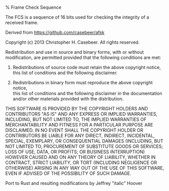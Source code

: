 % Frame Check Sequence

The FCS is a sequence of 16 bits used for checking the integrity of a
received frame.

Derived from https://github.com/casebeer/afsk

Copyright (c) 2013 Christopher H. Casebeer. All rights reserved.

Redistribution and use in source and binary forms, with or without
modification, are permitted provided that the following conditions are met:

   1. Redistributions of source code must retain the above copyright notice,  
      this list of conditions and the following disclaimer.  

   2. Redistributions in binary form must reproduce the above copyright notice,  
      this list of conditions and the following disclaimer in the documentation  
      and/or other materials provided with the distribution.  

THIS SOFTWARE IS PROVIDED BY THE COPYRIGHT HOLDERS AND CONTRIBUTORS "AS IS" AND
ANY EXPRESS OR IMPLIED WARRANTIES, INCLUDING, BUT NOT LIMITED TO, THE IMPLIED
WARRANTIES OF MERCHANTABILITY AND FITNESS FOR A PARTICULAR PURPOSE ARE
DISCLAIMED. IN NO EVENT SHALL THE COPYRIGHT HOLDER OR CONTRIBUTORS BE LIABLE
FOR ANY DIRECT, INDIRECT, INCIDENTAL, SPECIAL, EXEMPLARY, OR CONSEQUENTIAL
DAMAGES (INCLUDING, BUT NOT LIMITED TO, PROCUREMENT OF SUBSTITUTE GOODS OR
SERVICES; LOSS OF USE, DATA, OR PROFITS; OR BUSINESS INTERRUPTION) HOWEVER
CAUSED AND ON ANY THEORY OF LIABILITY, WHETHER IN CONTRACT, STRICT LIABILITY,
OR TORT (INCLUDING NEGLIGENCE OR OTHERWISE) ARISING IN ANY WAY OUT OF THE USE
OF THIS SOFTWARE, EVEN IF ADVISED OF THE POSSIBILITY OF SUCH DAMAGE.

Port to Rust and resulting modifications by Jeffrey "italic" Hoover
